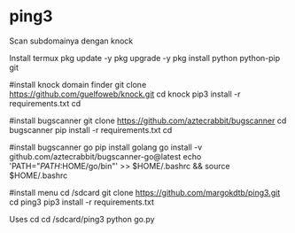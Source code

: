 # ping3
Scan subdomainya dengan knock

Install termux 
pkg update -y
pkg upgrade -y
pkg install python python-pip git 

#install knock domain finder
git clone https://github.com/guelfoweb/knock.git
cd knock
pip3 install -r requirements.txt
cd
 
#install bugscanner
git clone https://github.com/aztecrabbit/bugscanner
cd bugscanner
pip install -r requirements.txt
cd

#install bugscanner go
pip install golang
go install -v github.com/aztecrabbit/bugscanner-go@latest
echo 'PATH="$PATH:$HOME/go/bin"' >> $HOME/.bashrc && source $HOME/.bashrc

#install menu
cd /sdcard
git clone https://github.com/margokdtb/ping3.git
cd ping3
pip3 install -r requirements.txt

Uses
cd
cd /sdcard/ping3 
python go.py

